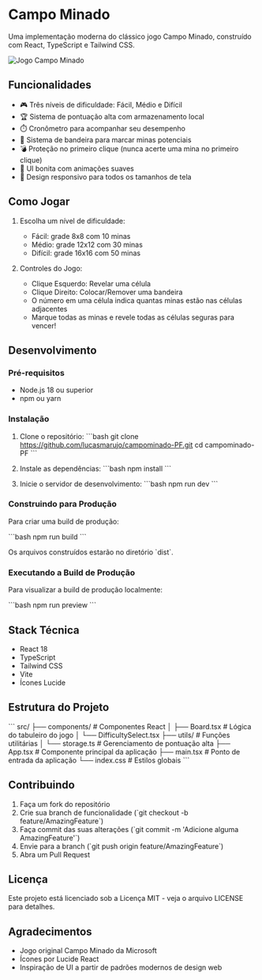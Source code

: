 # Campo Minado

Uma implementação moderna do clássico jogo Campo Minado, construído com React, TypeScript e Tailwind CSS.

![Jogo Campo Minado](https://images.unsplash.com/photo-1675467169559-3a5b79a3c8c1)

## Funcionalidades

- 🎮 Três níveis de dificuldade: Fácil, Médio e Difícil
- 🏆 Sistema de pontuação alta com armazenamento local
- ⏱️ Cronômetro para acompanhar seu desempenho
- 🚩 Sistema de bandeira para marcar minas potenciais
- 💣 Proteção no primeiro clique (nunca acerte uma mina no primeiro clique)
- 🎨 UI bonita com animações suaves
- 📱 Design responsivo para todos os tamanhos de tela

## Como Jogar

1. Escolha um nível de dificuldade:
   - Fácil: grade 8x8 com 10 minas
   - Médio: grade 12x12 com 30 minas
   - Difícil: grade 16x16 com 50 minas

2. Controles do Jogo:
   - Clique Esquerdo: Revelar uma célula
   - Clique Direito: Colocar/Remover uma bandeira
   - O número em uma célula indica quantas minas estão nas células adjacentes
   - Marque todas as minas e revele todas as células seguras para vencer!

## Desenvolvimento

### Pré-requisitos

- Node.js 18 ou superior
- npm ou yarn

### Instalação

1. Clone o repositório:
\`\`\`bash
git clone https://github.com/lucasmarujo/campominado-PF.git
cd campominado-PF
\`\`\`

2. Instale as dependências:
\`\`\`bash
npm install
\`\`\`

3. Inicie o servidor de desenvolvimento:
\`\`\`bash
npm run dev
\`\`\`

### Construindo para Produção

Para criar uma build de produção:

\`\`\`bash
npm run build
\`\`\`

Os arquivos construídos estarão no diretório \`dist\`.

### Executando a Build de Produção

Para visualizar a build de produção localmente:

\`\`\`bash
npm run preview
\`\`\`

## Stack Técnica

- React 18
- TypeScript
- Tailwind CSS
- Vite
- Ícones Lucide

## Estrutura do Projeto

\`\`\`
src/
├── components/          # Componentes React
│   ├── Board.tsx       # Lógica do tabuleiro do jogo
│   └── DifficultySelect.tsx
├── utils/              # Funções utilitárias
│   └── storage.ts      # Gerenciamento de pontuação alta
├── App.tsx             # Componente principal da aplicação
├── main.tsx            # Ponto de entrada da aplicação
└── index.css           # Estilos globais
\`\`\`

## Contribuindo

1. Faça um fork do repositório
2. Crie sua branch de funcionalidade (\`git checkout -b feature/AmazingFeature\`)
3. Faça commit das suas alterações (\`git commit -m 'Adicione alguma AmazingFeature'\`)
4. Envie para a branch (\`git push origin feature/AmazingFeature\`)
5. Abra um Pull Request

## Licença

Este projeto está licenciado sob a Licença MIT - veja o arquivo LICENSE para detalhes.

## Agradecimentos

- Jogo original Campo Minado da Microsoft
- Ícones por Lucide React
- Inspiração de UI a partir de padrões modernos de design web